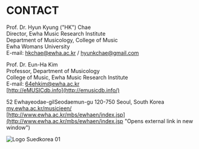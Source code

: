 # CONTACT

Prof. Dr. Hyun Kyung ("HK") Chae  
Director, Ewha Music Research Institute  
Department of Musicology, College of Music  
Ewha Womans University  
E-mail: [hkchae@ewha.ac.kr](mailto:hkchae@ewha.ac.kr) / [hyunkchae@gmail.com](mailto:hyunkchae@gmail.com)

Prof. Dr. Eun-Ha Kim  
Professor, Department of Musicology   
College of Music, Ewha Music Research Institute  
E-mail: [64ehkim@ewha.ac.kr](mailto:64ehkim@ewha.ac.kr)  
[http://eMUSICdb.info](http://emusicdb.info/)  
  
52 Ewhayeodae-gilSeodaemun-gu 120-750 Seoul, South Korea  
[my.ewha.ac.kr/musicieen/](http://my.ewha.ac.kr/musicieen/)  
[http://www.ewha.ac.kr/mbs/ewhaen/index.jsp](http://www.ewha.ac.kr/mbs/ewhaen/index.jsp "Opens external link in new window")

 ![](/fileadmin/content/workgroups/Korea/Logo_Suedkorea_01.jpg "Logo Suedkorea 01")
